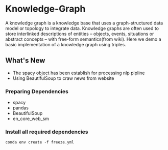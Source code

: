 # Knowledge-Graph


A knowledge graph is a knowledge base that uses a graph-structured data model or topology to integrate data. Knowledge graphs are often used to store interlinked descriptions of entities – objects, events, situations or abstract concepts – with free-form semantics(from wiki). Here we demo a basic implementation of a knowledge graph using triples.


## What's New
*  The spacy object has been establish for processing nlp pipline
*  Using BeautifulSoup to craw news from website


### Preparing Dependencies
* spacy
* pandas
* BeautifulSoup
* en_core_web_sm

### Install all required dependencies
```conda env create -f freeze.yml```
